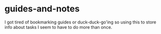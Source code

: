 # guides-and-notes

I got tired of bookmarking guides or duck-duck-go'ing so using this to store info about tasks I seem to have to do more than once.
